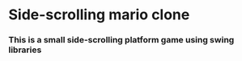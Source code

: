 # Side-scrolling mario clone

<h3>This is a small side-scrolling platform game using swing libraries</h3>

